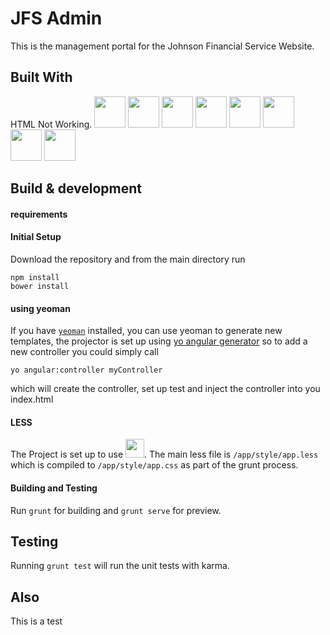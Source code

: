 # JFS Admin

This is the management portal for the Johnson Financial Service Website.
## Built With

HTML Not Working.
<img style="height:50px;width:50px; display:inline-block" src='http://devicon.fr/devicon.git/icons/nodejs/nodejs-original.svg'>
<img style="height:50px;width:50px; display:inline-block" src='http://devicon.fr/devicon.git/icons/bower/bower-line.svg'>
<img style="height:50px;width:50px" src='http://devicon.fr/devicon.git/icons/grunt/grunt-line.svg'>
<img style="height:50px;width:50px" src='http://devicon.fr/devicon.git/icons/html5/html5-plain.svg'>
<img style="height:50px;width:50px" src='http://devicon.fr/devicon.git/icons/css3/css3-plain.svg'>
<img style="height:50px;width:50px" src='http://devicon.fr/devicon.git/icons/angularjs/angularjs-plain.svg'>
<img style="height:50px;width:50px" src='http://devicon.fr/devicon.git/icons/less/less-plain-wordmark.svg'>
<img style="height:50px" src='https://upload.wikimedia.org/wikipedia/en/thumb/e/e3/Yeoman.svg/543px-Yeoman.svg.png'>


## Build & development
#### requirements

#### Initial Setup
Download the repository and from the main directory run

```
npm install
bower install
```
#### using yeoman

If you have [`yeoman`](https://yeoman.io/) installed, you can use yeoman to generate new templates, the projector is set up using [yo angular generator](https://github.com/yeoman/generator-angular)
so to add a new controller you could simply call

```
yo angular:controller myController

```

which will create the controller, set up test and inject the controller into you index.html

#### LESS

The Project is set up to use <img style="height:30px;width:30px" src='http://devicon.fr/devicon.git/icons/less/less-plain-wordmark.svg'/>. The main less file is `/app/style/app.less` which is compiled to `/app/style/app.css` as part of the grunt process.

#### Building and Testing

Run `grunt` for building and `grunt serve` for preview.

## Testing

Running `grunt test` will run the unit tests with karma.

## Also

This is a test
